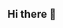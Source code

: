 ## Hi there 👋

<!--
**scalldog69/scalldog69** is a ✨ _special_ ✨ repository because its `README.md` (this file) appears on your GitHub profile.

<picture>
 <source media="(prefers-color-scheme: dark)" srcset="YOUR-DARKMODE-IMAGE">
 <source media="(prefers-color-scheme: light)" srcset="YOUR-LIGHTMODE-IMAGE">
 <img alt="YOUR-ALT-TEXT" src="(https://github.com/scalldog69/scalldog69/blob/main/IMG_20230430_085050.jpg)">
</picture>
Here are some ideas to get you started:

## 🔭 I’m currently working on github
- 🌱 I’m currently learning github and VS and wordpress
- 👯 I’m looking to collaborate on ...
- 🤔 I’m looking for help with Everything :)
- 💬 Ask me about ...
- 📫 How to reach me: ...
- 😄 Pronouns: ...
- ⚡ Fun fact: ...
-->
